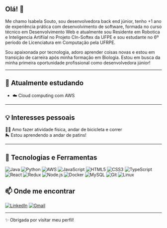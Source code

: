 ## Olá! 👋

Me chamo Isabela Souto, sou desenvolvedora back end júnior, tenho +1 ano de experiência prática com desenvolvimento de software, formada no curso técnico em Desenvolvimento Web e atualmente sou Residente em Robotica e Inteligencia Artifiial no Projeto CIn-Softex da UFPE e sou estudante no 6º período de Licenciatura em Computação pela UFRPE.

Sou apaixonada por tecnologia, adoro aprender coisas novas e estou em transição de carreira após minha formação em Biologia. Estou em busca da minha primeira oportunidade profissional como desenvolvedora júnior!

<!--
**IsabelaSouto/IsabelaSouto** is a ✨ _special_ ✨ repository because its `README.md` (this file) appears on your GitHub profile.

Here are some ideas to get you started:

- 🔭 I’m currently working on ...
- 🌱 I’m currently learning ...
- 👯 I’m looking to collaborate on ...
- 🤔 I’m looking for help with ...
- 💬 Ask me about ...
- 📫 How to reach me: ...
- 😄 Pronouns: ...
- ⚡ Fun fact: ...
-->

---

## 🎯 Atualmente estudando

- ☁️ Cloud computing com AWS

---

## 💡 Interesses pessoais

🏋️‍♀️ Amo fazer atividade física, andar de bicicleta e correr  
🛼 Estou aprendendo a andar de patins!  

---

## 🚀 Tecnologias e Ferramentas

![Java](https://img.shields.io/badge/Java-007396?style=for-the-badge&logo=java&logoColor=white)
![Python](https://img.shields.io/badge/Python-3776AB?style=for-the-badge&logo=python&logoColor=white)
![AWS](https://img.shields.io/badge/AWS-232F3E?style=for-the-badge&logo=amazon-aws&logoColor=white)
![JavaScript](https://img.shields.io/badge/-JavaScript-F7DF1E?style=for-the-badge&logo=javascript&logoColor=black)
![HTML5](https://img.shields.io/badge/-HTML5-E34F26?style=for-the-badge&logo=html5&logoColor=white)
![CSS3](https://img.shields.io/badge/-CSS3-1572B6?style=for-the-badge&logo=css3)
![TypeScript](https://img.shields.io/badge/-TypeScript-3178C6?style=for-the-badge&logo=typescript&logoColor=white)
![React](https://img.shields.io/badge/-React-61DAFB?style=for-the-badge&logo=react&logoColor=black)
![Redux](https://img.shields.io/badge/-Redux-764ABC?style=for-the-badge&logo=redux&logoColor=white)
![Node.js](https://img.shields.io/badge/-Node.js-339933?style=for-the-badge&logo=node.js&logoColor=white)
![Docker](https://img.shields.io/badge/-Docker-2496ED?style=for-the-badge&logo=docker&logoColor=white)
![MySQL](https://img.shields.io/badge/-MySQL-00758F?style=for-the-badge&logo=mysql&logoColor=white)
![Git](https://img.shields.io/badge/-Git-F05032?style=for-the-badge&logo=git&logoColor=white)
![Linux](https://img.shields.io/badge/-Linux-FCC624?style=for-the-badge&logo=linux&logoColor=black)

## 📫 Onde me encontrar

[![LinkedIn](https://img.shields.io/badge/-LinkedIn-0077B5?style=for-the-badge&logo=linkedin&logoColor=white)](https://www.linkedin.com/in/isabelasmaior/)
[![Gmail](https://img.shields.io/badge/-Gmail-D14836?style=for-the-badge&logo=gmail&logoColor=white)](mailto:isabelasmbelem@gmail.com)

---

✨ Obrigada por visitar meu perfil!
